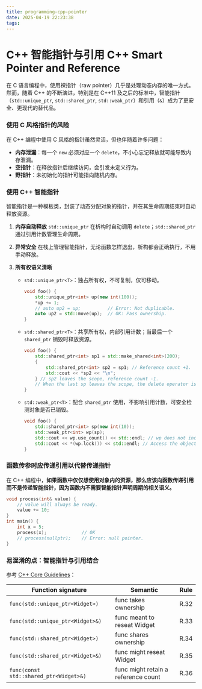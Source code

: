 ```yaml
---
title: programming-cpp-pointer
date: 2025-04-19 22:23:38
tags:
---
```


# C++ 智能指针与引用 C++ Smart Pointer and Reference

在 C 语言编程中，使用裸指针（raw pointer）几乎是处理动态内存的唯一方式。然而，随着 C++ 的不断演进，特别是在 C++11 及之后的标准中，智能指针（`std::unique_ptr`, `std::shared_ptr`, `std::weak_ptr`）和引用（`&`）成为了更安全、更现代的替代品。



### 使用 C 风格指针的风险

在 C++ 编程中使用 C 风格的指针虽然灵活，但也伴随着许多问题：

- **内存泄漏**：每一个 `new` 必须对应一个 `delete`，不小心忘记释放就可能导致内存泄漏。
- **空指针**：在释放指针后继续访问，会引发未定义行为。
- **野指针**：未初始化的指针可能指向随机内存。



### 使用 C++ 智能指针

智能指针是一种模板类，封装了动态分配对象的指针，并在其生命周期结束时自动释放资源。

1. **内存自动释放**
    `std::unique_ptr` 在析构时自动调用 `delete`；`std::shared_ptr` 通过引用计数管理生命周期。

2. **异常安全**
    在栈上管理智能指针，无论函数怎样退出，析构都会正确执行，不用手动释放。

3. **所有权语义清晰**

   - `std::unique_ptr<T>`：独占所有权，不可复制，仅可移动。

     ```c++
     void foo() {
         std::unique_ptr<int> up(new int(100));
         *up += 1;
         // auto up2 = up; 		  	// Error: Not duplicable.
         auto up2 = std::move(up); 	// OK: Pass ownership.
     }
     ```

   - `std::shared_ptr<T>`：共享所有权，内部引用计数；当最后一个 `shared_ptr` 销毁时释放资源。

     ```c++
     void foo() {
         std::shared_ptr<int> sp1 = std::make_shared<int>(200);
         {
             std::shared_ptr<int> sp2 = sp1; // Reference count +1.
             std::cout << *sp2 << "\n";
         } // sp2 leaves the scope, reference count -1.
         // When the last sp leaves the scope, the delete operator is called automatically.
     }
     ```

   - `std::weak_ptr<T>`：配合 `shared_ptr` 使用，不影响引用计数，可安全检测对象是否已销毁。

     ```c++
     void foo() {
         std::shared_ptr<int> sp(new int(10));
         std::weak_ptr<int> wp(sp);
         std::cout << wp.use_count() << std::endl; // wp does not increase reference count.
         std::cout << *(wp.lock()) << std::endl; // Access the object pointed by sp
     }
     ```

     

### 函数传参时应传递引用以代替传递指针

在 C++ 编程中，**如果函数中仅仅想使用对象内的资源，那么应该向函数传递引用而不是传递智能指针，因为函数内不需要智能指针声明周期的相关语义。**

```c++
void process(int& value) {
    // value will always be ready.
    value += 10;
}
int main() {
    int x = 5;
    process(x);      		// OK
    // process(nullptr);  	// Error: null pointer.
}
```



### 易混淆的点：智能指针与引用结合

参考 [C++ Core Guidelines](https://isocpp.github.io/CppCoreGuidelines/CppCoreGuidelines#S-resource)：

| Function signature                     | Semantic                            | Rule |
| -------------------------------------- | ----------------------------------- | ---- |
| `func(std::unique_ptr<Widget>)`        | func takes ownership                | R.32 |
| `func(std::unique_ptr<Widget>&)`       | func meant to reseat Widget         | R.33 |
| `func(std::shared_ptr<Widget>)`        | func shares ownership               | R.34 |
| `func(std::shared_ptr<Widget>&)`       | func might reseat Widget            | R.35 |
| `func(const std::shared_ptr<Widget>&)` | func might retain a reference count | R.36 |

